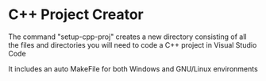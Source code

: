 # C++ Project Creator
The command "setup-cpp-proj" creates a new directory consisting of all the files and
directories you will need to code a C++ project in Visual Studio Code

It includes an auto MakeFile for both Windows and GNU/Linux environments
